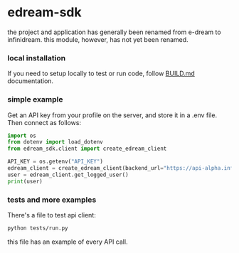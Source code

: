 # edream-sdk

the project and application has generally been renamed from e-dream to infinidream.
this module, however, has not yet been renamed.

### local installation

If you need to setup locally to test or run code, follow [BUILD.md](BUILD.md) documentation.

### simple example

Get an API key from your profile on the server, and store it in a .env file.
Then connect as follows:

```python
import os
from dotenv import load_dotenv
from edream_sdk.client import create_edream_client

API_KEY = os.getenv("API_KEY")
edream_client = create_edream_client(backend_url="https://api-alpha.infinidream.ai/api/v1", api_key=API_KEY)
user = edream_client.get_logged_user()
print(user)
```

### tests and more examples

There's a file to test api client:

```bash
python tests/run.py
```

this file has an example of every API call.
